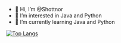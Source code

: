 - 👋 Hi, I’m @Shottnor
- 👀 I’m interested in Java and Python
- 🌱 I’m currently learning Java and Python 

[![Top Langs](https://github-readme-stats.vercel.app/api/top-langs/?username=Shottnor)](https://github.com/anuraghazra/github-readme-stats)
<!---
Shottnor/Shottnor is a ✨ special ✨ repository because its `README.md` (this file) appears on your GitHub profile.
You can click the Preview link to take a look at your changes.
--->

